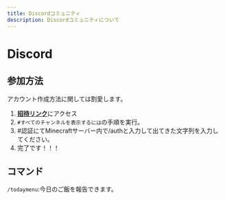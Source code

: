 ```yaml
---
title: Discordコミュニティ
description: Discordコミュニティについて
---
```

# Discord
## 参加方法
アカウント作成方法に関しては割愛します。
1. [**招待リンク**](https://www.discord.gg/dSZkk4D)にアクセス
2. `#すべてのチャンネルを表示するには`の手順を実行。
3. #認証にてMinecraftサーバー内で/authと入力して出てきた文字列を入力してください。
4. 完了です！！！
## コマンド
`/todaymenu`:今日のご飯を報告できます。
